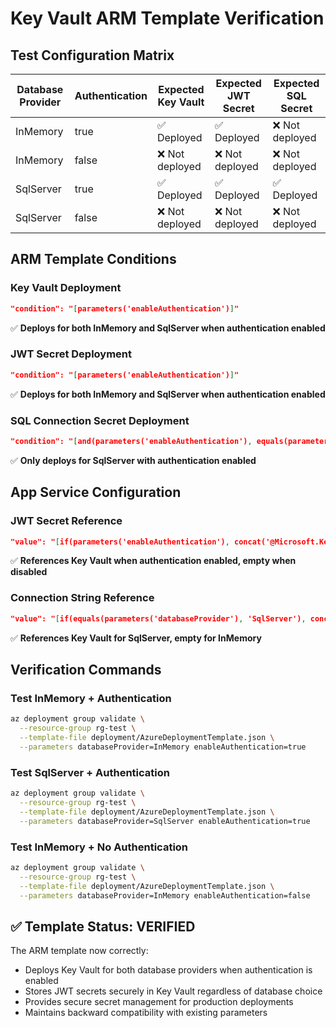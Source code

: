 # Key Vault ARM Template Verification

## Test Configuration Matrix

| Database Provider | Authentication | Expected Key Vault | Expected JWT Secret | Expected SQL Secret |
|-------------------|----------------|-------------------|-------------------|-------------------|
| InMemory         | true           | ✅ Deployed        | ✅ Deployed        | ❌ Not deployed   |
| InMemory         | false          | ❌ Not deployed    | ❌ Not deployed    | ❌ Not deployed   |
| SqlServer        | true           | ✅ Deployed        | ✅ Deployed        | ✅ Deployed       |
| SqlServer        | false          | ❌ Not deployed    | ❌ Not deployed    | ❌ Not deployed   |

## ARM Template Conditions

### Key Vault Deployment
```json
"condition": "[parameters('enableAuthentication')]"
```
✅ **Deploys for both InMemory and SqlServer when authentication enabled**

### JWT Secret Deployment  
```json
"condition": "[parameters('enableAuthentication')]"
```
✅ **Deploys for both InMemory and SqlServer when authentication enabled**

### SQL Connection Secret Deployment
```json
"condition": "[and(parameters('enableAuthentication'), equals(parameters('databaseProvider'), 'SqlServer'))]"
```
✅ **Only deploys for SqlServer with authentication enabled**

## App Service Configuration

### JWT Secret Reference
```json
"value": "[if(parameters('enableAuthentication'), concat('@Microsoft.KeyVault(VaultName=', variables('keyVaultName'), ';SecretName=', variables('jwtSecretName'), ')'), '')]"
```
✅ **References Key Vault when authentication enabled, empty when disabled**

### Connection String Reference
```json
"value": "[if(equals(parameters('databaseProvider'), 'SqlServer'), concat('@Microsoft.KeyVault(VaultName=', variables('keyVaultName'), ';SecretName=', variables('sqlConnectionSecretName'), ')'), '')]"
```
✅ **References Key Vault for SqlServer, empty for InMemory**

## Verification Commands

### Test InMemory + Authentication
```bash
az deployment group validate \
  --resource-group rg-test \
  --template-file deployment/AzureDeploymentTemplate.json \
  --parameters databaseProvider=InMemory enableAuthentication=true
```

### Test SqlServer + Authentication  
```bash
az deployment group validate \
  --resource-group rg-test \
  --template-file deployment/AzureDeploymentTemplate.json \
  --parameters databaseProvider=SqlServer enableAuthentication=true
```

### Test InMemory + No Authentication
```bash
az deployment group validate \
  --resource-group rg-test \
  --template-file deployment/AzureDeploymentTemplate.json \
  --parameters databaseProvider=InMemory enableAuthentication=false
```

## ✅ Template Status: VERIFIED

The ARM template now correctly:
- Deploys Key Vault for both database providers when authentication is enabled
- Stores JWT secrets securely in Key Vault regardless of database choice
- Provides secure secret management for production deployments
- Maintains backward compatibility with existing parameters
